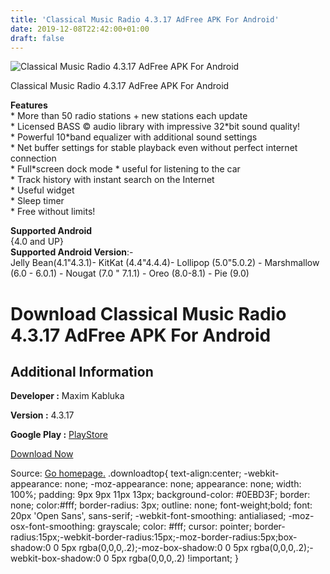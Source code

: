 ```yaml
---
title: 'Classical Music Radio 4.3.17 AdFree APK For Android'
date: 2019-12-08T22:42:00+01:00
draft: false
---
```


![Classical Music Radio 4.3.17 AdFree APK For Android](https://i2.wp.com/apkhome.net/wp-content/uploads/2019/12/Classical-Music-Radio-4.3.17-AdFree.png "Classical Music Radio 4.3.17 AdFree APK For Android")

  

Classical Music Radio 4.3.17 AdFree APK For Android

**Features**  
\* More than 50 radio stations + new stations each update  
\* Licensed BASS © audio library with impressive 32\*bit sound quality!  
\* Powerful 10\*band equalizer with additional sound settings  
\* Net buffer settings for stable playback even without perfect internet connection  
\* Full\*screen dock mode \* useful for listening to the car  
\* Track history with instant search on the Internet  
\* Useful widget  
\* Sleep timer  
\* Free without limits!

**Supported Android**  
{4.0 and UP}  
**Supported Android Version**:-  
Jelly Bean(4.1"4.3.1)- KitKat (4.4"4.4.4)- Lollipop (5.0"5.0.2) - Marshmallow (6.0 - 6.0.1) - Nougat (7.0 " 7.1.1) - Oreo (8.0-8.1) - Pie (9.0)

Download Classical Music Radio 4.3.17 AdFree APK For Android
============================================================

Additional Information
----------------------

**Developer :** Maxim Kabluka

**Version :** 4.3.17

**Google Play :** [PlayStore](https://play.google.com/store/apps/details?id=com.maxxt.classicalradio&hl=en)

  

[Download Now](https://store4app.co/post/classical-music-radio-4-3-17-adfree-apk-for-android_1575838257)

  
Source: [Go homepage.](https://store4app.co/post/classical-music-radio-4-3-17-adfree-apk-for-android_1575838257) .downloadtop{ text-align:center; -webkit-appearance: none; -moz-appearance: none; appearance: none; width: 100%; padding: 9px 9px 11px 13px; background-color: #0EBD3F; border: none; color:#fff; border-radius: 3px; outline: none; font-weight;bold; font: 20px 'Open Sans', sans-serif; -webkit-font-smoothing: antialiased; -moz-osx-font-smoothing: grayscale; color: #fff; cursor: pointer; border-radius:15px;-webkit-border-radius:15px;-moz-border-radius:5px;box-shadow:0 0 5px rgba(0,0,0,.2);-moz-box-shadow:0 0 5px rgba(0,0,0,.2);-webkit-box-shadow:0 0 5px rgba(0,0,0,.2) !important; }